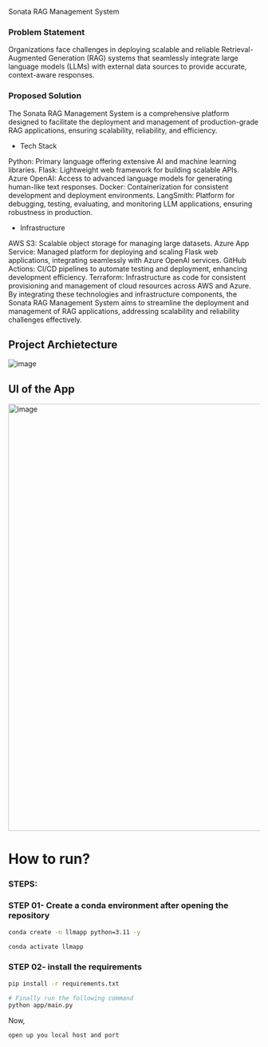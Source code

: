 Sonata RAG Management System

### Problem Statement

Organizations face challenges in deploying scalable and reliable Retrieval-Augmented Generation (RAG) systems that seamlessly integrate large language models (LLMs) with external data sources to provide accurate, context-aware responses.

### Proposed Solution

The Sonata RAG Management System is a comprehensive platform designed to facilitate the deployment and management of production-grade RAG applications, ensuring scalability, reliability, and efficiency.

- Tech Stack

Python: Primary language offering extensive AI and machine learning libraries.
Flask: Lightweight web framework for building scalable APIs.
Azure OpenAI: Access to advanced language models for generating human-like text responses.
Docker: Containerization for consistent development and deployment environments.
LangSmith: Platform for debugging, testing, evaluating, and monitoring LLM applications, ensuring robustness in production. 

- Infrastructure

AWS S3: Scalable object storage for managing large datasets.
Azure App Service: Managed platform for deploying and scaling Flask web applications, integrating seamlessly with Azure OpenAI services.
GitHub Actions: CI/CD pipelines to automate testing and deployment, enhancing development efficiency.
Terraform: Infrastructure as code for consistent provisioning and management of cloud resources across AWS and Azure.
By integrating these technologies and infrastructure components, the Sonata RAG Management System aims to streamline the deployment and management of RAG applications, addressing scalability and reliability challenges effectively.

## Project Archietecture
![image](https://github.com/user-attachments/assets/844476aa-f70f-49e2-b1f6-f53b56f22c21)


## UI of the App

<img width="855" alt="image" src="https://github.com/user-attachments/assets/d19f8849-de87-44d2-ad9d-482e34b946ff" />


# How to run?

### STEPS:


### STEP 01- Create a conda environment after opening the repository

```bash
conda create -n llmapp python=3.11 -y
```

```bash
conda activate llmapp
```


### STEP 02- install the requirements
```bash
pip install -r requirements.txt
```


```bash
# Finally run the following command
python app/main.py
```

Now,
```bash
open up you local host and port
```
